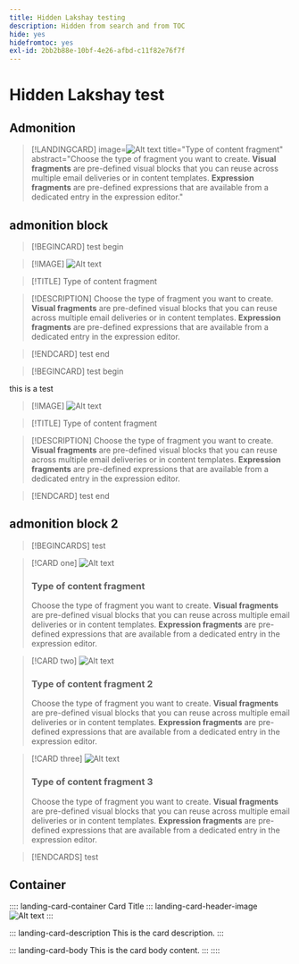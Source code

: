```yaml
---
title: Hidden Lakshay testing
description: Hidden from search and from TOC
hide: yes
hidefromtoc: yes
exl-id: 2bb2b88e-10bf-4e26-afbd-c11f82e76f7f
---
```

# Hidden Lakshay test

## Admonition

>[!LANDINGCARD]
>image=![Alt text](https://gifdb.com/images/high/hasbulla-eating-listening-gossip-funny-reaction-wnm6riagxtvav91w.gif)
>title="Type of content fragment"
>abstract="Choose the type of fragment you want to create. **Visual fragments** are pre-defined visual blocks that you can reuse across multiple email deliveries or in content templates. **Expression fragments** are pre-defined expressions that are available from a dedicated entry in the expression editor."


## admonition block

<!-- card 1 -->

>[!BEGINCARD]
> test begin

>[!IMAGE]
>![Alt text](https://gifdb.com/images/high/hasbulla-eating-listening-gossip-funny-reaction-wnm6riagxtvav91w.gif)

>[!TITLE]
>Type of content fragment

>[!DESCRIPTION]
>Choose the type of fragment you want to create. **Visual fragments** are pre-defined visual blocks that you can reuse across multiple email deliveries or in content templates. **Expression fragments** are pre-defined expressions that are available from a dedicated entry in the expression editor.

>[!ENDCARD]
> test end

<!-- card 2 -->

>[!BEGINCARD]
> test begin

this is a test

>[!IMAGE]
>![Alt text](https://gifdb.com/images/high/hasbulla-eating-listening-gossip-funny-reaction-wnm6riagxtvav91w.gif)

>[!TITLE]
>Type of content fragment

>[!DESCRIPTION]
>Choose the type of fragment you want to create. **Visual fragments** are pre-defined visual blocks that you can reuse across multiple email deliveries or in content templates. **Expression fragments** are pre-defined expressions that are available from a dedicated entry in the expression editor.

>[!ENDCARD]
> test end


## admonition block 2

>[!BEGINCARDS]
> test

>[!CARD one]
>![Alt text](https://gifdb.com/images/high/hasbulla-eating-listening-gossip-funny-reaction-wnm6riagxtvav91w.gif)
>### Type of content fragment
>Choose the type of fragment you want to create. **Visual fragments** are pre-defined visual blocks that you can reuse across multiple email deliveries or in content templates. **Expression fragments** are pre-defined expressions that are available from a dedicated entry in the expression editor.

>[!CARD two]
>![Alt text](https://gifdb.com/images/high/hasbulla-eating-listening-gossip-funny-reaction-wnm6riagxtvav91w.gif)
>### Type of content fragment 2
>Choose the type of fragment you want to create. **Visual fragments** are pre-defined visual blocks that you can reuse across multiple email deliveries or in content templates. **Expression fragments** are pre-defined expressions that are available from a dedicated entry in the expression editor.


>[!CARD three]
>![Alt text](https://gifdb.com/images/high/hasbulla-eating-listening-gossip-funny-reaction-wnm6riagxtvav91w.gif)
>### Type of content fragment 3
>Choose the type of fragment you want to create. **Visual fragments** are pre-defined visual blocks that you can reuse across multiple email deliveries or in content templates. **Expression fragments** are pre-defined expressions that are available from a dedicated entry in the expression editor.

>[!ENDCARDS]
> test


## Container

:::: landing-card-container Card Title
::: landing-card-header-image
![Alt text](https://gifdb.com/images/high/hasbulla-eating-listening-gossip-funny-reaction-wnm6riagxtvav91w.gif)
:::

::: landing-card-description
This is the card description.
:::

::: landing-card-body
This is the card body content.
:::
::::

